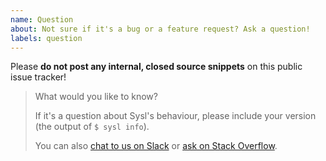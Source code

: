 ```yaml
---
name: Question
about: Not sure if it's a bug or a feature request? Ask a question!
labels: question
---
```


Please **do not post any internal, closed source snippets** on this public issue tracker!

> What would you like to know?
>
> If it's a question about Sysl's behaviour, please include your version (the output of `$ sysl info`).
>
> You can also [chat to us on Slack](https://anzoss.slack.com/archives/CNA2ZQEHM) or [ask on Stack Overflow](https://stackoverflow.com/questions/tagged/sysl).

